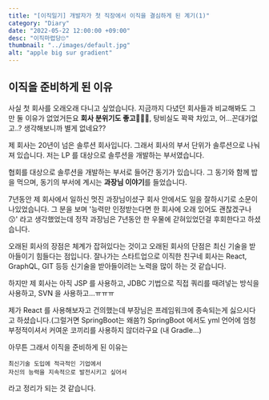 ```yaml
---
title: "[이직일기] 개발자가 첫 직장에서 이직을 결심하게 된 계기(1)"
category: "Diary"
date: "2022-05-22 12:00:00 +09:00"
desc: "이직마렵당🙄"
thumbnail: "../images/default.jpg"
alt: "apple big sur gradient"
---
```


## 이직을 준비하게 된 이유


사실 첫 회사를 오래오래 다니고 싶었습니다.
지금까지 다녔던 회사들과 비교해봐도 그만 둘 이유가 없었거든요
**회사 분위기도 좋고🤩🤩🤩**, 탕비실도 꽉꽉 차있고, 어...꼰대가없고..?
생각해보니까 별게 없네요??



제 회사는 20년이 넘은 솔루션 회사입니다.
그래서 회사의 부서 단위가 솔루션으로 나눠져 있습니다.
저는 LP 를 대상으로 솔루션을 개발하는 부서였습니다.



협회를 대상으로 솔루션을 개발하는 부서로 들어간 동기가 있습니다.
그 동기와 함께 밥을 먹으며, 동기의 부서에 계시는 **과장님 이야기**를 들었습니다.



7년동안 제 회사에서 일하신 멋진 과장님이셨구 회사 안에서도 일을 잘하시기로 소문이 나있었습니다.
그 분을 보며 '능력만 인정받는다면 한 회사에 오래 있어도 괜찮겠구나😗' 라고 생각했었는데
정작 과장님은 7년동안 한 우물에 갇혀있었던걸 후회한다고 하셨습니다.



오래된 회사의 장점은 체계가 잡혀있다는 것이고
오래된 회사의 단점은 최신 기술을 받아들이기 힘들다는 점입니다.
잘나가는 스타트업으로 이직한 친구네 회사는 React, GraphQL, GIT 등등
신기술을 받아들이려는 노력을 많이 하는 것 같습니다.



하지만 제 회사는 아직 JSP 를 사용하고, 
JDBC 기법으로 직접 쿼리를 때려넣는 방식을 사용하고,
SVN 을 사용하고...ㅠㅠㅠ



제가 React 를 사용해보자고 건의했는데
부장님은 프레임워크에 종속되는게 싫으시다고 하셨습니다.(그럴거면 SpringBoot는 왜씀?)
SpringBoot 에서도 
yml 언어에 엄청 부정적이셔서 커여운 코끼리를 사용하지 않더라구요 (내 Gradle...)



아무튼 그래서 이직을 준비하게 된 이유는

    최신기술 도입에 적극적인 기업에서  
    자신의 능력을 지속적으로 발전시키고 싶어서 

라고 정리가 되는 것 같습니다.


